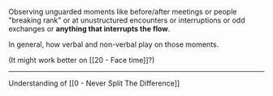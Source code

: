 Observing unguarded moments like before/after meetings or people "breaking rank" or at unustructured encounters or interruptions or odd exchanges or **anything that interrupts the flow**.

In general, how verbal and non-verbal play on those moments.

(It might work better on [[20 - Face time]]?)

---

Understanding of [[0 - Never Split The Difference]]